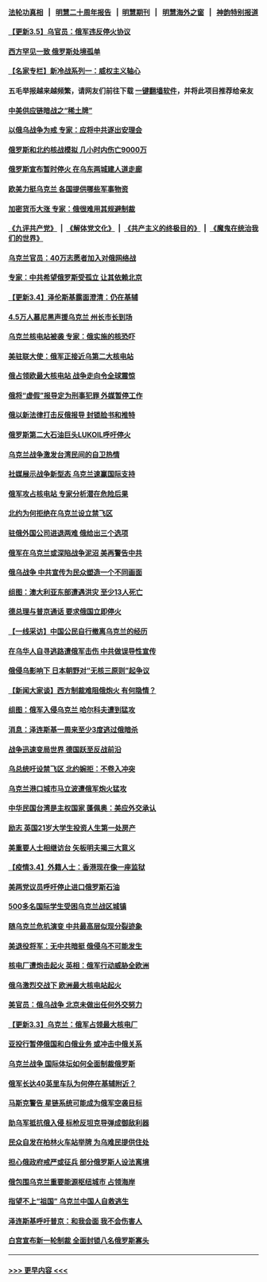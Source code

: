 #### [法轮功真相](https://github.com/gfw-breaker/truth/blob/master/README.md?t=0) &nbsp;&nbsp;|&nbsp;&nbsp; [明慧二十周年报告](https://github.com/gfw-breaker/mh-reports/blob/master/README.md?t=0) &nbsp;&nbsp;|&nbsp;&nbsp;[明慧期刊](https://github.com/gfw-breaker/mh-qikan) &nbsp;&nbsp;|&nbsp;&nbsp; [明慧海外之窗](https://github.com/gfw-breaker/mh-news/blob/master/README.md?t=0) &nbsp;&nbsp;|&nbsp;&nbsp; [神韵特别报道](https://github.com/gfw-breaker/mh-news/blob/master/shenyun.md?t=0)
#### [【更新3.5】乌官员：俄军违反停火协议](../pages/nsc418/n13624087.md?t=03060150) 
#### [西方罕见一致 俄罗斯处境孤单](../pages/nsc418/n13624387.md?t=03060150) 
#### [【名家专栏】新冷战系列一：威权主义轴心](../pages/nsc418/n13624083.md?t=03060150) 
#### 五毛举报越来越频繁，请网友们前往下载 [一键翻墙软件](https://github.com/gfw-breaker/ssr-accounts)，并将此项目推荐给亲友
#### [中美供应链暗战之“稀土牌”](../pages/nsc418/n13600760.md?t=03060150) 
#### [以俄乌战争为戒 专家：应将中共逐出安理会](../pages/nsc418/n13622370.md?t=03060150) 
#### [俄罗斯和北约核战模拟 几小时内伤亡9000万](../pages/nsc418/n13623819.md?t=03060150) 
#### [俄罗斯宣布暂时停火 在乌东两城建人道走廊](../pages/nsc418/n13623848.md?t=03060150) 
#### [欧美力挺乌克兰 各国提供哪些军事物资](../pages/nsc418/n13623822.md?t=03060150) 
#### [加密货币大涨 专家：俄很难用其规避制裁](../pages/nsc418/n13623725.md?t=03060150) 
#### [《九评共产党》](https://github.com/begood0513/9ping.md/blob/master/README.md) &nbsp;|&nbsp; [《解体党文化》](../../../../jtdwh.md/blob/master/README.md)  &nbsp;|&nbsp; [《共产主义的终极目的》](../../../../gczydzjmd.md/blob/master/README.md) &nbsp;|&nbsp; [《魔鬼在统治我们的世界》](../../../../mgztzwmdsj.md/blob/master/README.md) 
#### [乌克兰官员：40万志愿者加入对俄网络战](../pages/nsc418/n13623629.md?t=03060150) 
#### [专家：中共希望俄罗斯受孤立 让其依赖北京](../pages/nsc418/n13623157.md?t=03060150) 
#### [【更新3.4】泽伦斯基露面澄清：仍在基辅](../pages/nsc418/n13622020.md?t=03060150) 
#### [4.5万人慕尼黑声援乌克兰 州长市长到场](../pages/nsc418/n13623268.md?t=03060150) 
#### [乌克兰核电站被袭 专家：俄实施的核恐吓](../pages/nsc418/n13623239.md?t=03060150) 
#### [美驻联大使：俄军正接近乌第二大核电站](../pages/nsc418/n13623376.md?t=03060150) 
#### [俄占领欧最大核电站 战争走向令全球震惊](../pages/nsc418/n13623623.md?t=03060150) 
#### [俄将“虚假”报导定为刑事犯罪 外媒暂停工作](../pages/nsc418/n13623220.md?t=03060150) 
#### [俄以新法律打击反俄报导 封锁脸书和推特](../pages/nsc418/n13622930.md?t=03060150) 
#### [俄罗斯第二大石油巨头LUKOIL呼吁停火](../pages/nsc418/n13623131.md?t=03060150) 
#### [乌克兰战争激发台湾民间的自卫热情](../pages/nsc418/n13622830.md?t=03060150) 
#### [社媒展示战争新型态 乌克兰速赢国际支持](../pages/nsc418/n13623590.md?t=03060150) 
#### [俄军攻占核电站 专家分析潜在危险后果](../pages/nsc418/n13622917.md?t=03060150) 
#### [北约为何拒绝在乌克兰设立禁飞区](../pages/nsc418/n13622853.md?t=03060150) 
#### [驻俄外国公司进退两难 俄给出三个选项](../pages/nsc418/n13622576.md?t=03060150) 
#### [俄军在乌克兰或深陷战争泥沼 美再警告中共](../pages/nsc418/n13622400.md?t=03060150) 
#### [俄乌战争 中共宣传为民众塑造一个不同画面](../pages/nsc418/n13622651.md?t=03060150) 
#### [组图：澳大利亚东部遭遇洪灾 至少13人死亡](../pages/nsc418/n13621717.md?t=03060150) 
#### [德总理与普京通话 要求俄国立即停火](../pages/nsc418/n13622414.md?t=03060150) 
#### [【一线采访】中国公民自行撤离乌克兰的经历](../pages/nsc418/n13621441.md?t=03060150) 
#### [在乌华人自寻逃路遭俄军击伤 中共做误导性宣传](../pages/nsc418/n13622418.md?t=03060150) 
#### [俄侵乌影响下 日本朝野对“无核三原则”起争议](../pages/nsc418/n13622355.md?t=03060150) 
#### [【新闻大家谈】西方制裁难阻俄炮火 有何隐情？](../pages/nsc418/n13622031.md?t=03060150) 
#### [组图：俄军入侵乌克兰 哈尔科夫遭到猛攻](../pages/nsc418/n13618936.md?t=03060150) 
#### [消息：泽连斯基一周来至少3度逃过俄暗杀](../pages/nsc418/n13622262.md?t=03060150) 
#### [战争迅速变局世界 德国跃至反战前沿](../pages/nsc418/n13622185.md?t=03060150) 
#### [乌总统吁设禁飞区 北约婉拒：不卷入冲突](../pages/nsc418/n13621843.md?t=03060150) 
#### [乌克兰港口城市马立波遭俄军炮火猛攻](../pages/nsc418/n13622000.md?t=03060150) 
#### [中华民国台湾是主权国家 蓬佩奥：美应外交承认](../pages/nsc418/n13622139.md?t=03060150) 
#### [励志 英国21岁大学生投资人生第一处房产](../pages/nsc418/n13621542.md?t=03060150) 
#### [美重要人士相继访台 矢板明夫揭三大意义](../pages/nsc418/n13621840.md?t=03060150) 
#### [【疫情3.4】外籍人士：香港现在像一座监狱](../pages/nsc418/n13621459.md?t=03060150) 
#### [美两党议员呼吁停止进口俄罗斯石油](../pages/nsc418/n13621506.md?t=03060150) 
#### [500多名国际学生受困乌克兰战区城镇](../pages/nsc418/n13621446.md?t=03060150) 
#### [随乌克兰危机演变 中共最高层似现分裂迹象](../pages/nsc418/n13619947.md?t=03060150) 
#### [美退役将军：无中共暗挺 俄侵乌不可能发生](../pages/nsc418/n13620707.md?t=03060150) 
#### [核电厂遭炮击起火 英相：俄军行动威胁全欧洲](../pages/nsc418/n13621024.md?t=03060150) 
#### [俄乌激烈交战下 欧洲最大核电站起火](../pages/nsc418/n13620918.md?t=03060150) 
#### [美官员：俄乌战争 北京未做出任何外交努力](../pages/nsc418/n13620810.md?t=03060150) 
#### [【更新3.3】乌克兰：俄军占领最大核电厂](../pages/nsc418/n13619433.md?t=03060150) 
#### [亚投行暂停俄国和白俄业务 或冲击中俄关系](../pages/nsc418/n13620476.md?t=03060150) 
#### [乌克兰战争 国际体坛如何全面制裁俄罗斯](../pages/nsc418/n13620497.md?t=03060150) 
#### [俄军长达40英里车队为何停在基辅附近？](../pages/nsc418/n13620173.md?t=03060150) 
#### [马斯克警告 星链系统可能成为俄军空袭目标](../pages/nsc418/n13620161.md?t=03060150) 
#### [助乌军抵抗俄入侵 标枪反坦克导弹成御敌利器](../pages/nsc418/n13620257.md?t=03060150) 
#### [民众自发在柏林火车站举牌 为乌难民提供住处](../pages/nsc418/n13620225.md?t=03060150) 
#### [担心俄政府戒严或征兵 部分俄罗斯人设法离境](../pages/nsc418/n13620171.md?t=03060150) 
#### [俄包围乌克兰重要能源枢纽城市 占领海岸](../pages/nsc418/n13620157.md?t=03060150) 
#### [指望不上“祖国” 乌克兰中国人自救逃生](../pages/nsc418/n13619916.md?t=03060150) 
#### [泽连斯基呼吁普京：和我会面 我不会伤害人](../pages/nsc418/n13619944.md?t=03060150) 
#### [白宫宣布新一轮制裁 全面封锁八名俄罗斯寡头](../pages/nsc418/n13620050.md?t=03060150) 

----
#### [ >>> 更早内容 <<< ](../indexes/nsc418-earlier.md)
